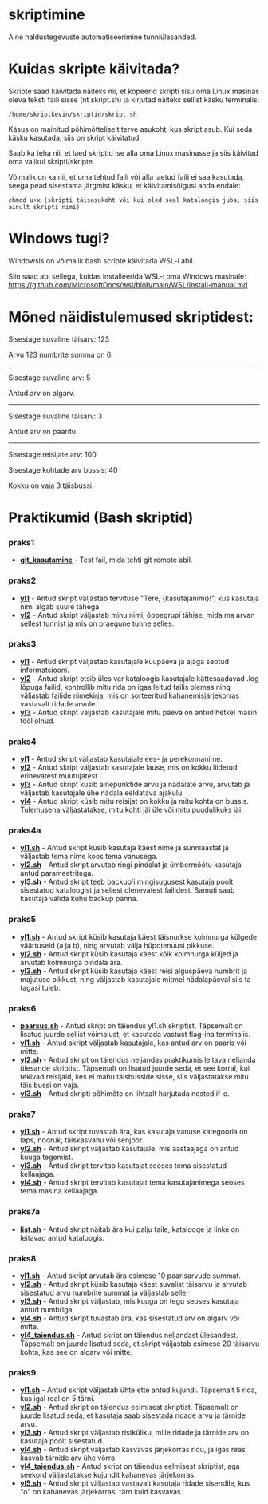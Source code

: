 # skriptimine
Aine haldustegevuste automatiseerimine tunniülesanded.

# Kuidas skripte käivitada?
Skripte saad käivitada näiteks nii, et kopeerid skripti sisu oma Linux masinas oleva teksti faili sisse (nt skript.sh) ja kirjutad näiteks sellist käsku terminalis:
```
/home/skriptkevin/skriptid/skript.sh
```
Käsus on mainitud põhimõtteliselt terve asukoht, kus skript asub. Kui seda käsku kasutada, siis on skript käivitatud.

Saab ka teha nii, et laed skriptid ise alla oma Linux masinasse ja siis käivitad oma valikul skripti/skripte.

Võimalik on ka nii, et oma tehtud faili või alla laetud faili ei saa kasutada, seega pead sisestama järgmist käsku, et käivitamisõigusi anda endale:
```
chmod u+x (skripti täisasukoht või kui oled seal kataloogis juba, siis ainult skripti nimi)
```
# Windows tugi?
Windowsis on võimalik bash scripte käivitada WSL-i abil.

Siin saad abi sellega, kuidas  installeerida WSL-i oma Windows masinale: https://github.com/MicrosoftDocs/wsl/blob/main/WSL/install-manual.md

# Mõned näidistulemused skriptidest:

Sisestage suvaline täisarv: 123

Arvu 123 numbrite summa on 6.

--------------------------------

Sisestage suvaline arv: 5

Antud arv on algarv.

--------------------------------

Sisestage suvaline täisarv: 3

Antud arv on paaritu.


--------------------------------

Sisestage reisijate arv: 100

Sisestage kohtade arv bussis: 40

Kokku on vaja 3 täisbussi.


# Praktikumid (Bash skriptid)
### praks1
* [__git_kasutamine__](https://github.com/kevinsuttits21/skriptimine/blob/main/praks1/git_kasutamine) - Test fail, mida tehti git remote abil.

### praks2
* [__yl1__](https://github.com/kevinsuttits21/skriptimine/blob/main/praks2/yl1) - Antud skript väljastab tervituse "Tere, {kasutajanimi}!", kus kasutaja nimi algab suure tähega.
* [__yl2__](https://github.com/kevinsuttits21/skriptimine/blob/main/praks2/yl2) - Antud skript väljastab minu nimi, õppegrupi tähise, mida ma arvan sellest tunnist ja mis on praegune tunne selles.

### praks3
* [__yl1__](https://github.com/kevinsuttits21/skriptimine/blob/main/praks3/yl1) - Antud skript väljastab kasutajale kuupäeva ja ajaga seotud informatsiooni.
* [__yl2__](https://github.com/kevinsuttits21/skriptimine/blob/main/praks3/yl2) - Antud skript otsib üles var kataloogis kasutajale kättesaadavad .log lõpuga failid, kontrollib mitu rida on igas leitud failis olemas ning väljastab failide nimekirja, mis on sorteeritud kahanemisjärjekorras vastavalt ridade arvule.
* [__yl3__](https://github.com/kevinsuttits21/skriptimine/blob/main/praks3/yl3) - Antud skript väljastab kasutajale mitu päeva on antud hetkel masin tööl olnud.

### praks4
* [__yl1__](https://github.com/kevinsuttits21/skriptimine/blob/main/praks4/yl1) - Antud skript väljastab kasutajale ees- ja perekonnanime.
* [__yl2__](https://github.com/kevinsuttits21/skriptimine/blob/main/praks4/yl2) - Antud skript väljastab kasutajale lause, mis on kokku liidetud erinevatest muutujatest.
* [__yl3__](https://github.com/kevinsuttits21/skriptimine/blob/main/praks4/yl3) - Antud skript küsib ainepunktide arvu ja nädalate arvu, arvutab ja väljastab kasutajale ühe nädala eeldatava ajakulu.
* [__yl4__](https://github.com/kevinsuttits21/skriptimine/blob/main/praks4/yl4) - Antud skript küsib mitu reisijat on kokku ja mitu kohta on bussis. Tulemusena väljastatakse, mitu kohti jäi üle või mitu puudulikuks jäi.

### praks4a
* [__yl1.sh__](https://github.com/kevinsuttits21/skriptimine/blob/main/praks4a/yl1.sh) - Antud skript küsib kasutaja käest nime ja sünniaastat ja väljastab tema nime koos tema vanusega.
* [__yl2.sh__](https://github.com/kevinsuttits21/skriptimine/blob/main/praks4a/yl2.sh) - Antud skript arvutab ringi pindalat ja ümbermõõtu kasutaja antud parameetritega.
* [__yl3.sh__](https://github.com/kevinsuttits21/skriptimine/blob/main/praks4a/yl3.sh) - Antud skript teeb backup'i mingisugusest kasutaja poolt sisestatud kataloogist ja sellest olenevatest failidest. Samuti saab kasutaja valida kuhu backup panna.

### praks5
* [__yl1.sh__](https://github.com/kevinsuttits21/skriptimine/blob/main/praks5/yl1.sh) - Antud skript küsib kasutaja käest täisnurkse kolmnurga külgede väärtuseid (a ja b), ning arvutab välja hüpotenuusi pikkuse.
* [__yl2.sh__](https://github.com/kevinsuttits21/skriptimine/blob/main/praks5/yl2.sh) - Antud skript küsib kasutaja käest kõik kolmnurga küljed ja arvutab kolmnurga pindala ära.
* [__yl3.sh__](https://github.com/kevinsuttits21/skriptimine/blob/main/praks5/yl3.sh) - Antud skript küsib kasutaja käest reisi alguspäeva numbrit ja majutuse pikkust, ning väljastab kasutajale mitmel nädalapäeval siis ta tagasi tuleb.

### praks6
* [__paarsus.sh__](https://github.com/kevinsuttits21/skriptimine/blob/main/praks6/paarsus.sh) - Antud skript on täiendus yl1.sh skriptist. Täpsemalt on lisatud juurde sellist võimalust, et kasutada vastust flag-ina terminalis.
* [__yl1.sh__](https://github.com/kevinsuttits21/skriptimine/blob/main/praks6/yl1.sh) - Antud skript väljastab kasutajale, kas antud arv on paaris või mitte.
* [__yl2.sh__](https://github.com/kevinsuttits21/skriptimine/blob/main/praks6/yl2.sh) - Antud skript on täiendus neljandas praktikumis leitava neljanda ülesande skriptist. Täpsemalt on lisatud juurde seda, et see korral, kui tekivad reisijaid, kes ei mahu täisbusside sisse, siis väljastatakse mitu täis bussi on vaja.
* [__yl3.sh__](https://github.com/kevinsuttits21/skriptimine/blob/main/praks6/yl3.sh) - Antud skripti põhimõte on lihtsalt harjutada nested if-e.

### praks7
* [__yl1.sh__](https://github.com/kevinsuttits21/skriptimine/blob/main/praks7/yl1.sh) - Antud skript tuvastab ära, kas kasutaja vanuse kategooria on laps, nooruk, täiskasvanu või senjoor.
* [__yl2.sh__](https://github.com/kevinsuttits21/skriptimine/blob/main/praks7/yl2.sh) - Antud skript väljastab kasutajale, mis aastaajaga on antud kuuga tegemist.
* [__yl3.sh__](https://github.com/kevinsuttits21/skriptimine/blob/main/praks7/yl3.sh) - Antud skript tervitab kasutajat seoses tema sisestatud kellaajaga.
* [__yl4.sh__](https://github.com/kevinsuttits21/skriptimine/blob/main/praks7/yl4.sh) - Antud skript tervitab kasutajat tema kasutajanimega seoses tema masina kellaajaga.

### praks7a
* [__list.sh__](https://github.com/kevinsuttits21/skriptimine/blob/main/praks7a/list.sh) - Antud skript näitab ära kui palju faile, katalooge ja linke on leitavad antud kataloogis.

### praks8
* [__yl1.sh__](https://github.com/kevinsuttits21/skriptimine/blob/main/praks8/yl1.sh) - Antud skript arvutab ära esimese 10 paarisarvude summat.
* [__yl2.sh__](https://github.com/kevinsuttits21/skriptimine/blob/main/praks8/yl2.sh) - Antud skript küsib kasutaja käest suvalist täisarvu ja arvutab sisestatud arvu numbrite summat ja väljastab selle.
* [__yl3.sh__](https://github.com/kevinsuttits21/skriptimine/blob/main/praks8/yl3.sh) - Antud skript väljastab, mis kuuga on tegu seoses kasutaja antud numbriga.
* [__yl4.sh__](https://github.com/kevinsuttits21/skriptimine/blob/main/praks8/yl4.sh) - Antud skript tuvastab ära, kas sisestatud arv on algarv või mitte.
* [__yl4_taiendus.sh__](https://github.com/kevinsuttits21/skriptimine/blob/main/praks8/yl4_taiendus.sh) - Antud skript on täiendus neljandast ülesandest. Täpsemalt on juurde lisatud seda, et skript väljastab esimese 20 täisarvu kohta, kas see on algarv või mitte.

### praks9
* [__yl1.sh__](https://github.com/kevinsuttits21/skriptimine/blob/main/praks9/yl1.sh) - Antud skript väljastab ühte ette antud kujundi. Täpsemalt 5 rida, kus igal real on 5 tärni.
* [__yl2.sh__](https://github.com/kevinsuttits21/skriptimine/blob/main/praks9/yl2.sh) - Antud skript on täiendus eelmisest skriptist. Täpsemalt on juurde lisatud seda, et kasutaja saab sisestada ridade arvu ja tärnide arvu.
* [__yl3.sh__](https://github.com/kevinsuttits21/skriptimine/blob/main/praks9/yl3.sh) - Antud skript väljastab ristküliku, mille ridade ja tärnide arv on kasutaja poolt sisestatud.
* [__yl4.sh__](https://github.com/kevinsuttits21/skriptimine/blob/main/praks9/yl4.sh) - Antud skript väljastab kasvavas järjekorras ridu, ja igas reas kasvab tärnide arv ühe võrra.
* [__yl4_taiendus.sh__](https://github.com/kevinsuttits21/skriptimine/blob/main/praks9/yl4_taiendus.sh) - Antud skript on täiendus eelmisest skriptist, aga seekord väljastatakse kujundit kahanevas järjekorras.
* [__yl5.sh__](https://github.com/kevinsuttits21/skriptimine/blob/main/praks9/yl5.sh) - Antud skript väljastab vastavalt kasutaja ridade sisendile, kus "o" on kahanevas järjekorras, tärn kuid kasvavas.
